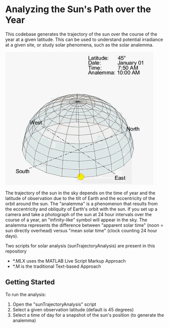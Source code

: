 # Analyzing the Sun's Path over the Year

This codebase generates the trajectory of the sun over the course of the year at a given latitude. This can be used to understand potential irradiance at a given site, or study solar phenomena, such as the solar analemma.

![](analemmaAnimation.gif)

The trajectory of the sun in the sky depends on the time of year and the latitude of observation due to the tilt of Earth and the eccentricity of the orbit around the sun. The "analemma" is a phenomenon that results from the eccentricity and obliquity of Earth's orbit with the sun. If you set up a camera and take a photograph of the sun at 24 hour intervals over the course of a year, an "infinity-like" symbol will appear in the sky. The analemma represents the difference between "apparent solar time" (noon = sun directly overhead) versus "mean solar time" (clock counting 24 hour days).

Two scripts for solar analysis (sunTrajectoryAnalysis) are present in this repository
- *.MLX uses the MATLAB Live Script Markup Approach
- *.M is the traditional Text-based Approach

## Getting Started

To run the analysis:
1) Open the "sunTrajectoryAnalysis" script
2) Select a given observation latitude (default is 45 degrees)
3) Select a time of day for a snapshot of the sun's position (to generate the analemma)
